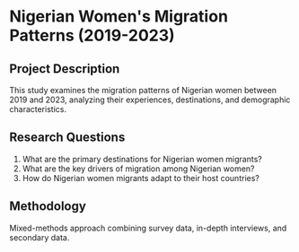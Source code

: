 # Nigerian Women's Migration Patterns (2019-2023)
## Project Description
This study examines the migration patterns of Nigerian women between 2019 and 2023, analyzing their experiences, destinations, and demographic characteristics.
## Research Questions
1. What are the primary destinations for Nigerian women migrants?
2. What are the key drivers of migration among Nigerian women?
3. How do Nigerian women migrants adapt to their host countries?
## Methodology
Mixed-methods approach combining survey data, in-depth interviews, and secondary data.

